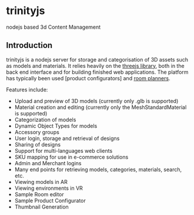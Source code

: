 # trinityjs
nodejs based 3d Content Management

## Introduction

trinityjs is a nodejs server for storage and categorisation of 3D assets such as models and materials. 
It relies heavily on the [threejs library](https://github.com/mrdoob/three.js/), both in the back end interface and for building finished web applications.
The platform has typically been used [product configurators] and [room planners](https://vinlagringse.customshop.online/clients/pro). 

Features include:

- Upload and preview of 3D models (currently only .glb is supported)
- Material creation and editing (currently only the MeshStandardMaterial is supported)
- Categorization of models
- Dynamic Object Types for models
- Accessory groups
- User login, storage and retrieval of designs
- Sharing of designs
- Support for multi-languages web clients
- SKU mapping for use in e-commerce solutions
- Admin and Merchant logins
- Many end points for retrieving models, categories, materials, search, etc.
- Viewing models in AR
- Viewing environments in VR
- Sample Room editor
- Sample Product Configurator
- Thumbnail Generation

##
